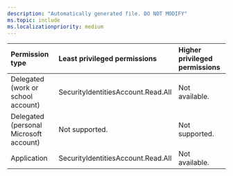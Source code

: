 ```yaml
---
description: "Automatically generated file. DO NOT MODIFY"
ms.topic: include
ms.localizationpriority: medium
---
```


|Permission type|Least privileged permissions|Higher privileged permissions|
|:---|:---|:---|
|Delegated (work or school account)|SecurityIdentitiesAccount.Read.All|Not available.|
|Delegated (personal Microsoft account)|Not supported.|Not supported.|
|Application|SecurityIdentitiesAccount.Read.All|Not available.|

